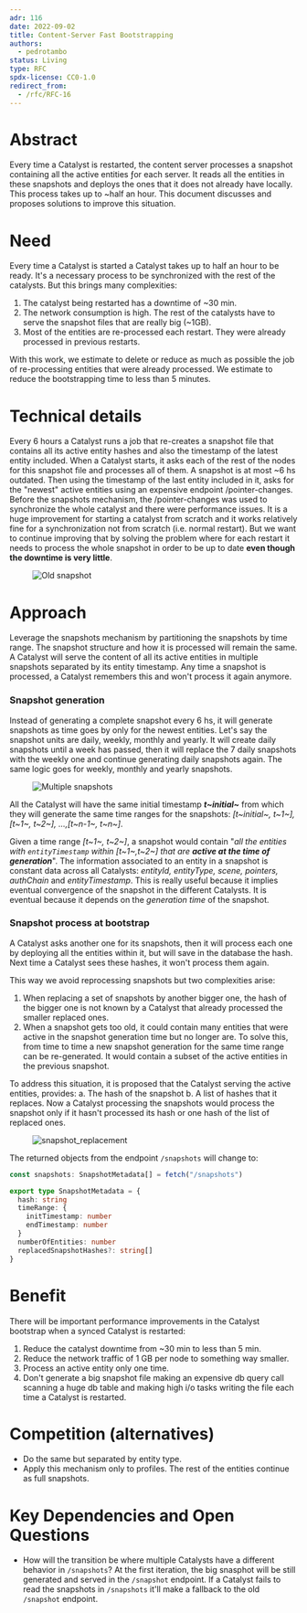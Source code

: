 ```yaml
---
adr: 116
date: 2022-09-02
title: Content-Server Fast Bootstrapping
authors:
  - pedrotambo
status: Living
type: RFC
spdx-license: CC0-1.0
redirect_from:
  - /rfc/RFC-16
---
```


# Abstract

Every time a Catalyst is restarted, the content server processes a snapshot containing all the active entities ƒor each server. It reads all the entities in these snapshots and deploys the ones that it does not already have locally. This process takes up to ~half an hour. This document discusses and proposes solutions to improve this situation.

# Need

Every time a Catalyst is started a Catalyst takes up to half an hour to be ready. It's a necessary process to be synchronized with the rest of the catalysts. But this brings many complexities:

1. The catalyst being restarted has a downtime of ~30 min.
2. The network consumption is high. The rest of the catalysts have to serve the snapshot files that are really big (~1GB).
3. Most of the entities are re-processed each restart. They were already processed in previous restarts.

With this work, we estimate to delete or reduce as much as possible the job of re-processing entities that were already processed. We estimate to reduce the bootstrapping time to less than 5 minutes.

# Technical details

Every 6 hours a Catalyst runs a job that re-creates a snapshot file that contains all its active entity hashes and also the timestamp of the latest entity included. When a Catalyst starts, it asks each of the rest of the nodes for this snapshot file and processes all of them. A snapshot is at most ~6 hs outdated. Then using the timestamp of the last entity included in it, asks for the "newest" active entities using an expensive endpoint /pointer-changes. Before the snapshots mechanism, the /pointer-changes was used to synchronize the whole catalyst and there were performance issues. It is a huge improvement for starting a catalyst from scratch and it works relatively fine for a synchronization not from scratch (i.e. normal restart).
But we want to continue improving that by solving the problem where for each restart it needs to process the whole snapshot in order to be up to date **even though the downtime is very little**.

<figure>
  <img alt="Old snapshot" src="resources/RFC-16/old_snapshot.png"/>
</figure>

# Approach

Leverage the snapshots mechanism by partitioning the snapshots by time range. The snapshot structure and how it is processed will remain the same. A Catalyst will serve the content of all its active entities in multiple snapshots separated by its entity timestamp. Any time a snapshot is processed, a Catalyst remembers this and won't process it again anymore.

### Snapshot generation

Instead of generating a complete snapshot every 6 hs, it will generate snapshots as time goes by only for the newest entities. Let's say the snapshot units are daily, weekly, monthly and yearly. It will create daily snapshots until a week has passed, then it will replace the 7 daily snapshots with the weekly one and continue generating daily snapshots again. The same logic goes for weekly, monthly and yearly snapshots.

<figure>
  <img alt="Multiple snapshots" src="resources/RFC-16/multiple_snapshots.png"/>
</figure>

All the Catalyst will have the same initial timestamp *__t~initial~__* from which they will generate the same time ranges for the snapshots: _[t~initial~, t~1~], [t~1~, t~2~], ...,[t~n-1~, t~n~]_.

Given a time range *[t~1~, t~2~]*, a snapshot would contain "_all the entities with `entityTimestamp` within [t~1~,t~2~] that are **active at the time of generation**_". The information associated to an entity in a snapshot is constant data across all Catalysts: _entityId, entityType, scene, pointers, authChain_ and _entityTimestamp_. This is really useful because it implies eventual convergence of the snapshot in the different Catalysts. It is eventual because it depends on the _generation time_ of the snapshot.

### Snapshot process at bootstrap

A Catalyst asks another one for its snapshots, then it will process each one by deploying all the entities within it, but will save in the database the hash. Next time a Catalyst sees these hashes, it won't process them again.

This way we avoid reprocessing snapshots but two complexities arise:

1. When replacing a set of snapshots by another bigger one, the hash of the bigger one is not known by a Catalyst that already processed the smaller replaced ones.
2. When a snapshot gets too old, it could contain many entities that were active in the snapshot generation time but no longer are. To solve this, from time to time a new snapshot generation for the same time range can be re-generated. It would contain a subset of the active entities in the previous snapshot.

To address this situation, it is proposed that the Catalyst serving the active entities, provides:
a. The hash of the snapshot
b. A list of hashes that it replaces.
Now a Catalyst processing the snapshots would process the snapshot only if it hasn't processed its hash or one hash of the list of replaced ones.

<figure>
  <img alt="snapshot_replacement" src="resources/RFC-16/snapshot_replacement.png"/>
</figure>

The returned objects from the endpoint `/snapshots` will change to:

```typescript
const snapshots: SnapshotMetadata[] = fetch("/snapshots")

export type SnapshotMetadata = {
  hash: string
  timeRange: {
    initTimestamp: number
    endTimestamp: number
  }
  numberOfEntities: number
  replacedSnapshotHashes?: string[]
}
```

# Benefit

There will be important performance improvements in the Catalyst bootstrap when a synced Catalyst is restarted:

1. Reduce the catalyst downtime from ~30 min to less than 5 min.
2. Reduce the network traffic of 1 GB per node to something way smaller.
3. Process an active entity only one time.
4. Don't generate a big snapshot file making an expensive db query call scanning a huge db table and making high i/o tasks writing the file each time a Catalyst is restarted.

# Competition (alternatives)

- Do the same but separated by entity type.
- Apply this mechanism only to profiles. The rest of the entities continue as full snapshots.

# Key Dependencies and Open Questions

- How will the transition be where multiple Catalysts have a different behavior in `/snapshots`?
  At the first iteration, the big snasphot will be still generated and served in the `/snapshot` endpoint. If a Catalyst fails to read the snapshots in `/snapshots` it'll make a fallback to the old `/snapshot` endpoint.